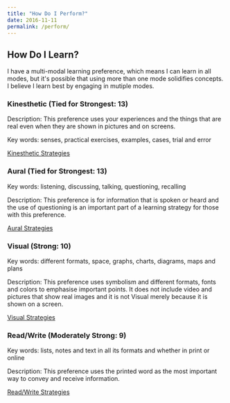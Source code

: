 ```yaml
---
title: "How Do I Perform?"
date: 2016-11-11
permalink: /perform/
---
```


## How Do I Learn?

I have a multi-modal learning preference, which means I can learn in all modes, but it's possible that using more than one mode solidifies concepts. I believe I learn best by engaging in mutiple modes.

### Kinesthetic (Tied for Strongest: 13)

Description: This preference uses your experiences and the things that are real even when they are shown in pictures and on screens.

Key words: senses, practical exercises, examples, cases, trial and error

[Kinesthetic Strategies](https://vark-learn.com/strategies/kinesthetic-strategies/)

### Aural (Tied for Strongest: 13)

Key words: listening, discussing, talking, questioning, recalling

Description: This preference is for information that is spoken or heard and the use of questioning is an important part of a learning strategy for those with this preference.

[Aural Strategies](https://vark-learn.com/strategies/aural-strategies/)

### Visual (Strong: 10)

Key words: different formats, space, graphs, charts, diagrams, maps and plans

Description: This preference uses symbolism and different formats, fonts and colors to emphasise important points. It does not include video and pictures that show real images and it is not Visual merely because it is shown on a screen.

[Visual Strategies](https://vark-learn.com/strategies/visual-strategies/)

### Read/Write (Moderately Strong: 9)

Key words: lists, notes and text in all its formats and whether in print or online

Description: This preference uses the printed word as the most important way to convey and receive information.

[Read/Write Strategies](https://vark-learn.com/strategies/readwrite-strategies/)

